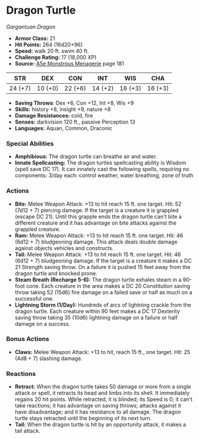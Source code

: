# Dragon Turtle

*Gargantuan* *Dragon*

- **Armor Class:** 21
- **Hit Points:** 264 (16d20+96)
- **Speed:** walk 20 ft. swim 40 ft.
- **Challenge Rating:** 17 (18,000 XP)
- **Source:** [A5e Monstrous Menagerie](https://enpublishingrpg.com/products/level-up-monstrous-menagerie-a5e) page 181

| STR | DEX | CON | INT | WIS | CHA |
| --- | --- | --- | --- | --- | --- |
| 24 (+7) | 10 (+0) | 22 (+6) | 14 (+2) | 16 (+3) | 16 (+3) |

- **Saving Throws**: Dex +6, Con +12, Int +8, Wis +9
- **Skills:** history +8, insight +9, nature +8
- **Damage Resistances:** cold, fire
- **Senses:** darkvision 120 ft., passive Perception 13
- **Languages:** Aquan, Common, Draconic

### Special Abilities

- **Amphibious:** The dragon turtle can breathe air and water.
- **Innate Spellcasting:** The dragon turtles spellcasting ability is Wisdom (spell save DC 17). It can innately cast the following spells, requiring no components: 3/day each: control weather, water breathing, zone of truth

### Actions

- **Bite:** Melee Weapon Attack: +13 to hit  reach 15 ft.  one target. Hit: 52 (7d12 + 7) piercing damage. If the target is a creature  it is grappled (escape DC 21). Until this grapple ends  the dragon turtle can't bite a different creature  and it has advantage on bite attacks against the grappled creature.
- **Ram:** Melee Weapon Attack: +13 to hit  reach 15 ft.  one target. Hit: 46 (6d12 + 7) bludgeoning damage. This attack deals double damage against objects  vehicles  and constructs.
- **Tail:** Melee Weapon Attack: +13 to hit  reach 15 ft.  one target. Hit: 46 (6d12 + 7) bludgeoning damage. If the target is a creature  it makes a DC 21 Strength saving throw. On a failure  it is pushed 15 feet away from the dragon turtle and knocked prone.
- **Steam Breath (Recharge 5-6):** The dragon turtle exhales steam in a 90-foot cone. Each creature in the area makes a DC 20 Constitution saving throw  taking 52 (15d6) fire damage on a failed save or half as much on a successful one.
- **Lightning Storm (1/Day):** Hundreds of arcs of lightning crackle from the dragon turtle. Each creature within 90 feet makes a DC 17 Dexterity saving throw  taking 35 (10d6) lightning damage on a failure or half damage on a success.

### Bonus Actions

- **Claws:** Melee Weapon Attack: +13 to hit, reach 15 ft., one target. Hit: 25 (4d8 + 7) slashing damage.

### Reactions

- **Retract:** When the dragon turtle takes 50 damage or more from a single attack or spell, it retracts its head and limbs into its shell. It immediately regains 20 hit points. While retracted, it is blinded; its Speed is 0; it can't take reactions; it has advantage on saving throws; attacks against it have disadvantage; and it has resistance to all damage. The dragon turtle stays retracted until the beginning of its next turn.
- **Tail:** When the dragon turtle is hit by an opportunity attack, it makes a tail attack.


